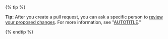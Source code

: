{% tip %}

**Tip:** After you create a pull request, you can ask a specific person to [review your proposed changes](/pull-requests/collaborating-with-pull-requests/reviewing-changes-in-pull-requests/reviewing-proposed-changes-in-a-pull-request). For more information, see "[AUTOTITLE](/pull-requests/collaborating-with-pull-requests/proposing-changes-to-your-work-with-pull-requests/requesting-a-pull-request-review)."

{% endtip %}
